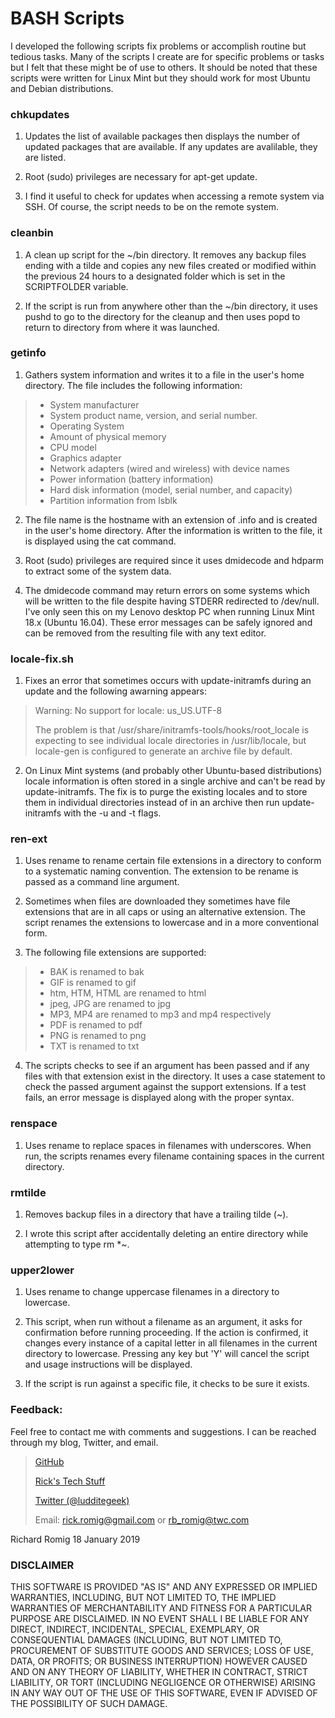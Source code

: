 # BASH Scripts

I developed the following scripts fix problems or accomplish routine but tedious tasks. Many of the scripts I create are for specific problems or tasks but I felt that these might be of use to others. It should be noted that these scripts were written for Linux Mint but they should work for most Ubuntu and Debian distributions.

### chkupdates
1. Updates the list of available packages then displays the number of updated packages that are available. If any updates are avalilable, they are listed.

2. Root (sudo) privileges are necessary for apt-get update.

3. I find it useful to check for updates when accessing a remote system via SSH. Of course, the script needs to be on the remote system.

### cleanbin
1. A clean up script for the ~/bin directory. It removes any backup files ending with a tilde and copies any new files created or modified within the previous 24 hours to a designated folder which is set in the SCRIPTFOLDER variable.

2. If the script is run from anywhere other than the ~/bin directory, it uses pushd to go to the directory for the cleanup and then uses popd to return to directory from where it was launched.

### getinfo
1. Gathers system information and writes it to a file in the user's home directory. The file includes the following information:

> - System manufacturer
> - System product name, version, and serial number.
> - Operating System
> - Amount of physical memory
> - CPU model
> - Graphics adapter
> - Network adapters (wired and wireless) with device names
> - Power information (battery information)
> - Hard disk information (model, serial number, and capacity)
> - Partition information from lsblk

2. The file name is the hostname with an extension of .info and is created in the user's home directory. After the information is written to the file, it is displayed using the cat command.

3. Root (sudo) privileges are required since it uses dmidecode and hdparm to extract some of the system data.

4. The dmidecode command may return errors on some systems which will be written to the file despite having STDERR redirected to /dev/null. I've only seen this on my Lenovo desktop PC when running Linux Mint 18.x (Ubuntu 16.04). These error messages can be safely ignored and can be removed from the resulting file with any text editor.

### locale-fix.sh
1. Fixes an error that sometimes occurs with update-initramfs during an update and the following awarning appears:
>Warning: No support for locale: us_US.UTF-8
>
>The problem is that /usr/share/initramfs-tools/hooks/root_locale is expecting to see individual locale directories in /usr/lib/locale, but locale-gen is configured to generate an archive file by default.

2. On Linux Mint systems (and probably other Ubuntu-based distributions) locale information is often stored in a single archive and can't be read by update-initramfs. The fix is to purge the existing locales and to store them in individual directories instead of in an archive then run update-initramfs with the -u and -t flags.

### ren-ext
1. Uses rename to rename certain file extensions in a directory to conform to a systematic naming convention. The extension to be rename is passed as a command line argument.

2. Sometimes when files are downloaded they sometimes have file extensions that are in all caps or using an alternative extension. The script renames the extensions to lowercase and in a more conventional form.

3. The following file extensions are supported:

> - BAK is renamed to bak
> - GIF is renamed to gif
> - htm, HTM, HTML are renamed to html
> - jpeg, JPG are renamed to jpg
> - MP3, MP4 are renamed to mp3 and mp4 respectively
> - PDF is renamed to pdf
> - PNG is renamed to png
> - TXT is renamed to txt

4. The scripts checks to see if an argument has been passed and if any files with that extension exist in the directory. It uses a case statement to check the passed argument against the support extensions. If a test fails, an error message is displayed along with the proper syntax.

### renspace
1. Uses rename to replace spaces in filenames with underscores. When run, the scripts renames every filename containing spaces in the current directory.

### rmtilde
1. Removes backup files in a directory that have a trailing tilde (~).

2. I wrote this script after accidentally deleting an entire directory while attempting to type rm *~.

### upper2lower
1. Uses rename to change uppercase filenames in a directory to lowercase.

2. This script, when run without a filename as an argument, it asks for confirmation before running proceeding. If the action is confirmed, it changes every instance of a capital letter in all filenames in the current directory to lowercase. Pressing any key but 'Y' will cancel the script and usage instructions will be displayed.

3. If the script is run against a specific file, it checks to be sure it exists.

### Feedback:

Feel free to contact me with comments and suggestions. I can be reached through my blog, Twitter, and email.

>[GitHub](https://github.com/RickRomig/bashscripts)
>
>[Rick's Tech Stuff](https://ricktech.wordpress.com)
>
>[Twitter (@ludditegeek)](https://twitter.com/ludditegeek)
>
>Email: <rick.romig@gmail.com> or <rb_romig@twc.com>

Richard Romig
18 January 2019


### DISCLAIMER

THIS SOFTWARE IS PROVIDED "AS IS" AND ANY EXPRESSED OR IMPLIED WARRANTIES, INCLUDING, BUT NOT LIMITED TO, THE IMPLIED WARRANTIES OF MERCHANTABILITY AND FITNESS FOR A PARTICULAR PURPOSE ARE DISCLAIMED. IN NO EVENT SHALL I BE LIABLE FOR ANY DIRECT, INDIRECT, INCIDENTAL, SPECIAL, EXEMPLARY, OR CONSEQUENTIAL DAMAGES (INCLUDING, BUT NOT LIMITED TO, PROCUREMENT OF SUBSTITUTE GOODS AND SERVICES; LOSS OF USE, DATA, OR PROFITS; OR BUSINESS INTERRUPTION) HOWEVER CAUSED AND ON ANY THEORY OF LIABILITY, WHETHER IN CONTRACT, STRICT LIABILITY, OR TORT (INCLUDING NEGLIGENCE OR OTHERWISE) ARISING IN ANY WAY OUT OF THE USE OF THIS SOFTWARE, EVEN IF ADVISED OF THE POSSIBILITY OF SUCH DAMAGE.
